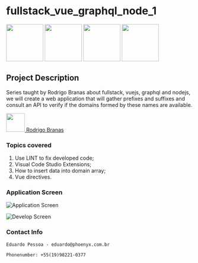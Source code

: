 # fullstack_vue_graphql_node_1
<img src="https://user-images.githubusercontent.com/19197999/66068551-2d1d7780-e524-11e9-9a08-f3d732e854bd.png" width=100> <img src="https://user-images.githubusercontent.com/19197999/66068588-3e668400-e524-11e9-83f1-e4af87b64fb8.png" width=100> <img src="https://user-images.githubusercontent.com/19197999/66068624-4aeadc80-e524-11e9-8180-5ff6b4e1ca66.png" width=100> <img src="https://user-images.githubusercontent.com/19197999/66070510-d4e87480-e527-11e9-9d69-010cc758fed7.png" width=100>

## Project Description
Series taught by Rodrigo Branas about fullstack, vuejs, graphql and nodejs, we will create a web application that will gather prefixes and suffixes and consult an API to verify if the domains formed by these names are available.

<img src="https://user-images.githubusercontent.com/19197999/66071400-74f2cd80-e529-11e9-8ecd-1752205af52a.jpg)" width=50><a href="https://youtu.be/zhbOh6zFCuc"> Rodrigo Branas</a>

### Topics covered
1. Use LINT to fix developed code;
2. Visual Code Studio Extensions;
3. How to insert data into domain array;
4. Vue directives.

### Application Screen

![Application Screen](https://user-images.githubusercontent.com/19197999/66066165-61db0000-e51f-11e9-992b-bcc0ee34900f.png)


![Develop Screen](https://user-images.githubusercontent.com/19197999/66070681-2ee93a00-e528-11e9-95e3-77fe45efcc81.png)

### Contact Info
```
Eduardo Pessoa - eduardo@phoenyx.com.br

Phonenumber: +55(19)98221-0377
```
